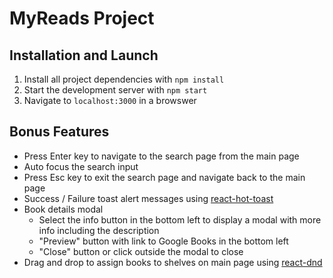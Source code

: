 # MyReads Project

## Installation and Launch

1. Install all project dependencies with `npm install`
2. Start the development server with `npm start`
3. Navigate to `localhost:3000` in a browswer

## Bonus Features

- Press Enter key to navigate to the search page from the main page
- Auto focus the search input
- Press Esc key to exit the search page and navigate back to the main page
- Success / Failure toast alert messages using [react-hot-toast](https://react-hot-toast.com/)
- Book details modal
  - Select the info button in the bottom left to display a modal with more info including the description
  - "Preview" button with link to Google Books in the bottom left
  - "Close" button or click outside the modal to close
- Drag and drop to assign books to shelves on main page using [react-dnd](https://react-dnd.github.io/react-dnd/about)
